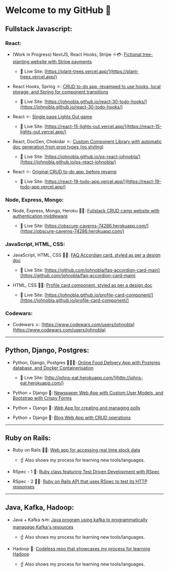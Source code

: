 # Welcome to my GitHub 👋

## Fullstack Javascript:

### React:

- (Work in Progress) NextJS, React Hooks, Stripe ⚛💳: [Fictional tree-planting website with Stripe payments](https://github.com/johnobla/plant-trees)

  - 🚀 Live Site: [https://plant-trees.vercel.app/](https://plant-trees.vercel.app/)

- React Hooks, Spring ⚛: [CRUD to-do app, revamped to use hooks, local storage, and Spring for component transitions](https://github.com/johnobla/react-30-todo-hooks)

  - 🚀 Live Site: [https://johnobla.github.io/react-30-todo-hooks/](https://johnobla.github.io/react-30-todo-hooks/)

- React ⚛: [Single page Lights Out game](https://github.com/johnobla/react-15-lights-out)

  - 🚀 Live Site: [https://react-15-lights-out.vercel.app/](https://react-15-lights-out.vercel.app/)

- React, DocGen, Chokidar ⚛: [Custom Component Library with automatic doc generation from prop types (no styling)](https://github.com/johnobla/ps-react-johnobla)

  - 🚀 Live Site: [https://johnobla.github.io/ps-react-johnobla/](https://johnobla.github.io/ps-react-johnobla/)

- React ⚛: [Original CRUD to-do app, before revamp](https://github.com/johnobla/react-19-todo-app)

  - 🚀 Live Site: [https://react-19-todo-app.vercel.app/](https://react-19-todo-app.vercel.app/)

### Node, Express, Mongo:

- Node, Express, Mongo, Heroku 👨‍💻: [Fullstack CRUD camp website with authentication middleware](https://github.com/johnobla/YelpCamp)

  - 🚀 Live Site: [https://obscure-caverns-74286.herokuapp.com/](https://obscure-caverns-74286.herokuapp.com/)

### JavaScript, HTML, CSS:

- JavaScript, HTML, CSS 👨‍💻: [FAQ Accordian card, styled as per a design doc](https://github.com/johnobla/faq-accordion-card-main)

  - 🚀 Live Site: [https://github.com/johnobla/faq-accordion-card-main](https://github.com/johnobla/faq-accordion-card-main)

- HTML, CSS 👨‍💻: [Profile card component, styled as per a design doc](https://github.com/johnobla/profile-card-component)

  - 🚀 Live Site: [https://johnobla.github.io/profile-card-component/](https://johnobla.github.io/profile-card-component/)

### Codewars:

- Codewars ⚔: [https://www.codewars.com/users/johnobla](https://www.codewars.com/users/johnobla)

<hr>

## Python, Django, Postgres:

- Python, Django, Postgres 🐍🐳🐘: [Online Food Delivery App with Postgres database, and Docker Containerisation](https://github.com/johnobla/johns-eat)

  - 🚀 Live Site: [http://johns-eat.herokuapp.com/](http://johns-eat.herokuapp.com/)

- Python + Django 🐍: [Newspaper Web App with Custom User Models, and Bootstrap with Crispy Forms](https://github.com/johnobla/newspaper)

- Python + Django 🐍: [Web App for creating and managing polls](https://github.com/johnobla/polls-project)

- Python + Django 🐍: [Blog Web App with CRUD operations](https://github.com/johnobla/blog)

<hr>

## Ruby on Rails:

- Ruby on Rails 💎🚆: [Web app for accessing real time stock data](https://github.com/johnobla/stocking)

  - ☝ Also shows my process for learning new tools/languages.

- RSpec - 1 💎: [Ruby class featuring Test Driven Development with RSpec](https://github.com/johnobla/tdd)

- RSpec - 2 💎🚆: [Ruby on Rails API that uses RSpec to test its HTTP responses](https://github.com/johnobla/tdd2)

<hr>

## Java, Kafka, Hadoop:

- Java + Kafka ☕✉: [Java program using kafka to programmatically managage Kafka's resources](https://github.com/johnobla/kafka)

  - ☝ Also shows my process for learning new tools/languages.

- Hadoop 🐘: [Codeless repo that showcases my process for learning Hadoop](https://github.com/johnobla/hadoop)
  - ☝ Also shows my process for learning new tools/languages.
